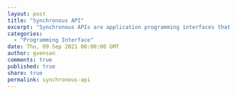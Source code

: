 ```yaml
---
layout: post
title: "Synchronous API"
excerpt: "Synchronous APIs are application programming interfaces that return data for requests immediately, and will fail on the non-availability of a resource, service or data store."
categories:
  - "Programming Interface"
date: Thu, 09 Sep 2021 00:00:00 GMT
author: gvensan
comments: true
published: true
share: true
permalink: synchronous-api
---
```

